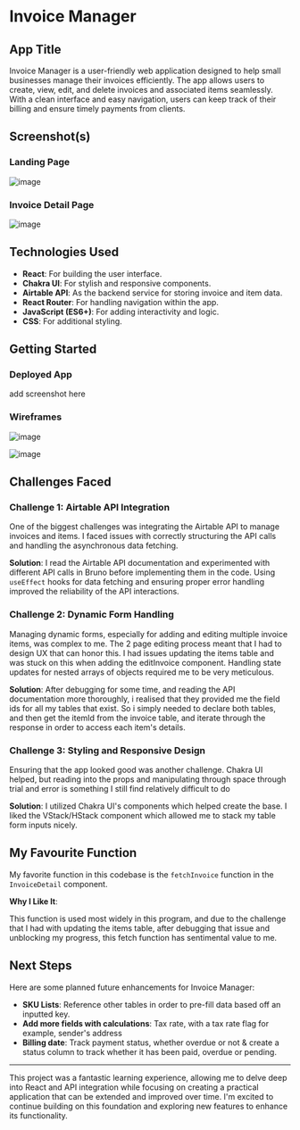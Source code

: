 # Invoice Manager

## App Title

Invoice Manager is a user-friendly web application designed to help small businesses manage their invoices efficiently. The app allows users to create, view, edit, and delete invoices and associated items seamlessly. With a clean interface and easy navigation, users can keep track of their billing and ensure timely payments from clients.

## Screenshot(s)

### Landing Page

![image](https://github.com/ehdahm/invoice-maker/assets/45594732/ec2ab029-a434-4db5-8cd4-89cea1ffb670)


### Invoice Detail Page

![image](https://github.com/ehdahm/invoice-maker/assets/45594732/18b7fcde-e3ab-412a-a781-d8dd41299bcc)


## Technologies Used

- **React**: For building the user interface.
- **Chakra UI**: For stylish and responsive components.
- **Airtable API**: As the backend service for storing invoice and item data.
- **React Router**: For handling navigation within the app.
- **JavaScript (ES6+)**: For adding interactivity and logic.
- **CSS**: For additional styling.

## Getting Started

### Deployed App

add screenshot here

### Wireframes

![image](https://github.com/ehdahm/invoice-maker/assets/45594732/df5c38e7-78a8-46cf-a5a3-74a1b6ce2f2a)

![image](https://github.com/ehdahm/invoice-maker/assets/45594732/086ad546-9a91-44d7-9112-eb074732e44f)

## Challenges Faced

### Challenge 1: Airtable API Integration

One of the biggest challenges was integrating the Airtable API to manage invoices and items. I faced issues with correctly structuring the API calls and handling the asynchronous data fetching.

**Solution**: I read the Airtable API documentation and experimented with different API calls in Bruno before implementing them in the code. Using `useEffect` hooks for data fetching and ensuring proper error handling improved the reliability of the API interactions.

### Challenge 2: Dynamic Form Handling

Managing dynamic forms, especially for adding and editing multiple invoice items, was complex to me. The 2 page editing process meant that I had to design UX that can honor this. I had issues updating the items table and was stuck on this when adding the editInvoice component. Handling state updates for nested arrays of objects required me to be very meticulous.

**Solution**: After debugging for some time, and reading the API documentation more thoroughly, i realised that they provided me the field ids for all my tables that exist. So i simply needed to declare both tables, and then get the itemId from the invoice table, and iterate through the response in order to access each item's details.

### Challenge 3: Styling and Responsive Design

Ensuring that the app looked good was another challenge. Chakra UI helped, but reading into the props and manipulating through space through trial and error is something I still find relatively difficult to do

**Solution**: I utilized Chakra UI's components which helped create the base. I liked the VStack/HStack component which allowed me to stack my table form inputs nicely.

## My Favourite Function

My favorite function in this codebase is the `fetchInvoice` function in the `InvoiceDetail` component.

**Why I Like It**:

This function is used most widely in this program, and due to the challenge that I had with updating the items table, after debugging that issue and unblocking my progress, this fetch function has sentimental value to me.

## Next Steps

Here are some planned future enhancements for Invoice Manager:

- **SKU Lists**: Reference other tables in order to pre-fill data based off an inputted key.
- **Add more fields with calculations**: Tax rate, with a tax rate flag for example, sender's address
- **Billing date**: Track payment status, whether overdue or not & create a status column to track whether it has been paid, overdue or pending.

---

This project was a fantastic learning experience, allowing me to delve deep into React and API integration while focusing on creating a practical application that can be extended and improved over time. I'm excited to continue building on this foundation and exploring new features to enhance its functionality.
